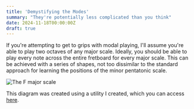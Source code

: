 ```yaml
---
title: 'Demystifying the Modes'
summary: "They're potentially less complicated than you think"  
date: 2024-11-18T00:00:00Z
draft: true
---
```


If you're attempting to get to grips with modal playing, I'll assume you're able to play two octaves 
of any major scale. Ideally, you should be able to play every note across the entire fretboard for 
every major scale. This can be achieved with a series of shapes, not too dissimilar to the standard 
approach for learning the positions of the minor pentatonic scale. 

![The F major scale](/img/demystifying-the-modes/f-major.png)

This diagram was created using a utility I created, which you can access [here](/fretboard). 

